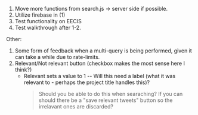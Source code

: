 1. Move more functions from search.js -> server side if possible.
2. Utilize firebase in (1)
3. Test functionality on EECIS
4. Test walkthrough after 1-2.

Other:
1. Some form of feedback when a multi-query is being performed, given it can take a while due to rate-limits.
2. Relevant/Not relevant button (checkbox makes the most sense here I think?)
    - Relevant sets a value to 1 -- Will this need a label (what it was relevant to - perhaps the project title handles this)? 
       > Should you be able to do this when searaching?
       > If you can should there be a "save relevant tweets" button so the irrelavant ones are discarded?